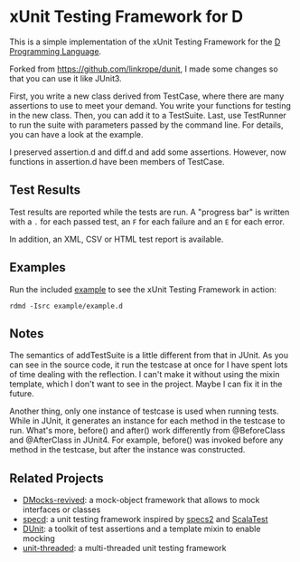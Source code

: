 xUnit Testing Framework for D
=============================

This is a simple implementation of the xUnit Testing Framework
for the [D Programming Language](http://dlang.org).

Forked from https://github.com/linkrope/dunit, I made some changes so that you can
use it like JUnit3.

First, you write a new class derived from TestCase, where there are many assertions
to use to meet your demand. You write your functions for testing in the new class.
Then, you can add it to a TestSuite. Last, use TestRunner to run the suite with
parameters passed by the command line. For details, you can have a look at the
example.

I preserved assertion.d and diff.d and add some assertions. However, now functions
in assertion.d have been members of TestCase.

Test Results
------------

Test results are reported while the tests are run. A "progress bar" is written
with a `.` for each passed test, an `F` for each failure and an `E` for each error.

In addition, an XML, CSV or HTML test report is available.

Examples
--------

Run the included [example](example.d) to see the xUnit Testing Framework in action:

    rdmd -Isrc example/example.d

Notes
-----

The semantics of addTestSuite is a little different from that in JUnit. As you can
see in the source code, it run the testcase at once for I have spent lots of time
dealing with the reflection. I can't make it without using the mixin template, which
I don't want to see in the project. Maybe I can fix it in the future.

Another thing, only one instance of testcase is used when running tests. While in JUnit,
it generates an instance for each method in the testcase to run. What's more, before()
and after() work differently from @BeforeClass and @AfterClass in JUnit4. For example,
before() was invoked before any method in the testcase, but after the instance was
constructed.

Related Projects
----------------

- [DMocks-revived](https://github.com/QAston/DMocks-revived):
  a mock-object framework that allows to mock interfaces or classes
- [specd](https://github.com/jostly/specd):
  a unit testing framework inspired by [specs2](http://etorreborre.github.io/specs2/)
  and [ScalaTest](http://www.scalatest.org)
- [DUnit](https://github.com/kalekold/dunit):
  a toolkit of test assertions and a template mixin to enable mocking
- [unit-threaded](https://github.com/atilaneves/unit-threaded):
  a multi-threaded unit testing framework

